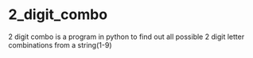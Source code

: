 # 2_digit_combo
2 digit combo is a program in python to find out all possible 2 digit letter combinations from a string(1-9)

